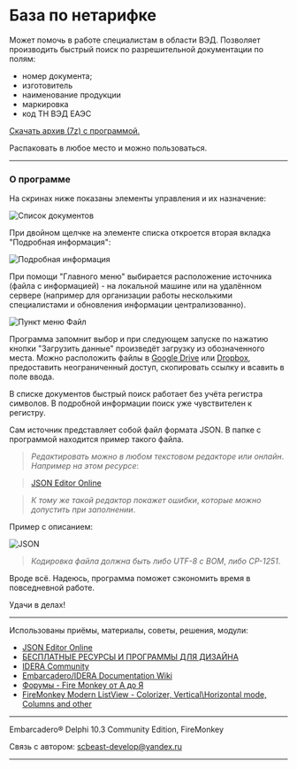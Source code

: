 # База по нетарифке

Может помочь в работе специалистам в области ВЭД.
Позволяет производить быстрый поиск по разрешительной документации по полям:
 
* номер документа;
* изготовитель
* наименование продукции
* маркировка
* код ТН ВЭД ЕАЭС

[Скачать архив (7z) с программой.](https://github.com/scbeast/Certificates/blob/master/Release/Certificates.7z)

Распаковать в любое место и можно пользоваться.

***

### О программе

На скринах ниже показаны элементы управления и их назначение:

![Список документов](https://github.com/scbeast/Certificates/blob/master/Release/about/СКРИН01.png "Список документов")

При двойном щелчке на элементе списка откроется вторая вкладка "Подробная информация":

![Подробная информация](https://github.com/scbeast/Certificates/blob/master/Release/about/СКРИН02.png "Подробная информация")

При помощи "Главного меню" выбирается расположение источника (файла с информацией) - на локальной машине или на удалённом сервере (например для организации работы несколькими специалистами и обновления информации централизованно).

![Пункт меню Файл](https://github.com/scbeast/Certificates/blob/master/Release/about/СКРИН03.png "Пункт меню Файл")

Программа запомнит выбор и при следующем запуске по нажатию кнопки "Загрузить данные" произведёт загрузку из обозначенного места.
Можно расположить файлы в [Google Drive][1] или [Dropbox][2], предоставить неограниченный доступ, скопировать ссылку и всавить в поле ввода.

[1]: https://drive.google.com/ "Google Drive"
[2]: https://www.dropbox.com/ "Dropbox"

В списке документов быстрый поиск работает без учёта регистра символов. В подробной информации поиск уже чувствителен к регистру.

Сам источник представляет собой файл формата JSON. В папке с программой находится пример такого файла.

> _Редактировать можно в любом текстовом редакторе или онлайн_. _Например на этом ресурсе_:

> [JSON Editor Online](https://jsoneditoronline.org/ "JSON Editor Online")

> _К тому же такой редактор покажет ошибки_, _которые можно допустить при заполнении_.

Пример с описанием:

![JSON](https://github.com/scbeast/Certificates/blob/master/Release/about/JSON.png "JSON")

> _Кодировка файла должна быть либо UTF-8 c BOM_, _либо CP-1251_.

Вроде всё. Надеюсь, программа поможет сэкономить время в повседневной работе.

Удачи в делах!

***

Использованы приёмы, материалы, советы, решения, модули:

* [JSON Editor Online](https://jsoneditoronline.org/)
* [БЕСПЛАТНЫЕ РЕСУРСЫ И ПРОГРАММЫ ДЛЯ ДИЗАЙНА](https://icons8.ru/)
* [IDERA Community](https://community.idera.com/)
* [Embarcadero/IDERA Documentation Wiki](http://docwiki.embarcadero.com/)
* [Форумы - Fire Monkey от А до Я](http://fire-monkey.ru/)
* [FireMonkey Modern ListView - Colorizer, Vertical\Horizontal mode, Columns and other](https://github.com/rzaripov1990/ModernListView)
***
Embarcadero® Delphi 10.3 Community Edition, FireMonkey

Связь с автором: [scbeast-develop@yandex.ru](mailto:scbeast-develop@yandex.ru)
***
